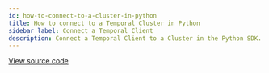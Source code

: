 ```yaml
---
id: how-to-connect-to-a-cluster-in-python
title: How to connect to a Temporal Cluster in Python
sidebar_label: Connect a Temporal Client
description: Connect a Temporal Client to a Cluster in the Python SDK.
---
```


<a class="dacx-source-link" href="https://github.com/temporalio/documentation-samples-python/blob/dacx-poc/your_app/run_workflow_dacx.py">View source code</a>

```py
```

